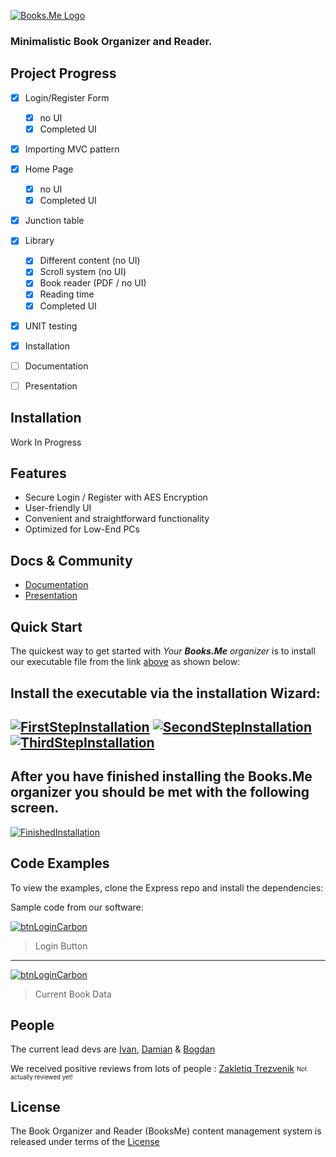 [![Books.Me Logo](https://raw.githubusercontent.com/Books-me/Books.me/bb926bac2b7ff48923621a69c1f006c4b9206aa1/Images/linkedin_banner_image_1.png)]()

  ### Minimalistic Book Organizer and Reader.
  
  ## Project Progress
- [x] Login/Register Form
  - [x] no UI
  - [x] Completed UI
- [x] Importing MVC pattern
- [x] Home Page
  - [x] no UI
  - [x] Completed UI
- [x] Junction table
- [x] Library
  - [x] Different content (no UI)
  - [x] Scroll system (no UI)
  - [x] Book reader (PDF / no UI)
  - [x] Reading time
  - [x] Completed UI
 - [x] UNIT testing
- [x] Installation
- [ ] Documentation
- [ ] Presentation


## Installation

Work In Progress

## Features

  * Secure Login / Register with AES Encryption
  * User-friendly UI
  * Convenient and straightforward functionality
  * Optimized for Low-End PCs
  

## Docs & Community

  * [Documentation](https://github.com/Books-me/Books.me/blob/master/Dokumentaciq/Dokumentaciq.docx)
  * [Presentation]()


## Quick Start

  The quickest way to get started with *Your **Books.Me** organizer* is to install our executable file from the link [above]() as shown below:

  Install the executable via the installation Wizard:
  ------
[![FirstStepInstallation](https://raw.githubusercontent.com/Books-me/Books.me/master/Images/FirstStepInstallation.png)](https://raw.githubusercontent.com/Books-me/Books.me/master/Images/FirstStepInstallation.png)
[![SecondStepInstallation](https://raw.githubusercontent.com/Books-me/Books.me/master/Images/SecondStepInstallation.png)](https://raw.githubusercontent.com/Books-me/Books.me/master/Images/SecondStepInstallation.png)
[![ThirdStepInstallation](https://raw.githubusercontent.com/Books-me/Books.me/master/Images/ThirdStepInstallation.png)](https://raw.githubusercontent.com/Books-me/Books.me/master/Images/ThirdStepInstallation.png)
------
 After you have finished installing the **Books.Me** organizer you should be met with the following screen.
------
[![FinishedInstallation](https://raw.githubusercontent.com/Books-me/Books.me/master/Images/FinishedInstallation.png)](https://raw.githubusercontent.com/Books-me/Books.me/master/Images/FinishedInstallation.png)



## Code Examples

  To view the examples, clone the Express repo and install the dependencies:

Sample code from our software:

[![btnLoginCarbon](https://raw.githubusercontent.com/Books-me/Books.me/master/Images/btnLoginCarbon.png)](https://raw.githubusercontent.com/Books-me/Books.me/master/Images/btnLoginCarbon.png)
> Login Button
----
[![btnLoginCarbon](https://github.com/Books-me/Books.me/blob/master/Images/currentBookData.png)](https://github.com/Books-me/Books.me/blob/master/Images/currentBookData.png)
> Current Book Data

## People

The current lead devs are [Ivan](https://github.com/ValWalker0304), [Damian](https://github.com/Azgorn) & [Bogdan](https://github.com/b0nk0)

We received positive reviews from lots of people : [Zakletiq Trezvenik](https://raw.githubusercontent.com/Books-me/Books.me/master/Images/Za%20tova%20books%20me.png)
<sub><sup>Not actually reviewed yet!</sup></sub>

## License

The Book Organizer and Reader (BooksMe) content management system is released under terms of the [License](LICENSE)
